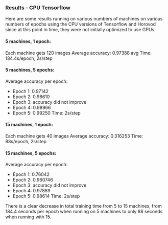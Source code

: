 ### Results - CPU Tensorflow
Here are some results running on various numbers of machines on various numbers of epochs using the CPU versions of Tensorflow and Horovod since at this point in time, they were not initially optimized to use GPUs.

#### 5 machines, 1 epoch:
Each machine gets 120 images
Average accuracy: 0.97388 avg
Time: 184.4s/epoch, 2s/step

#### 5 machines, 5 epochs:
Average accuracy per epoch: 
- Epoch 1: 0.97142
- Epoch 2: 0.98610
- Epoch 3: accuracy did not improve
- Epoch 4: 0.98966
- Epoch 5: 0.99250
Time: 2s/step

#### 15 machines, 1 epoch:
Each machine gets 40 images
Average accuracy: 0.316253
Time: 88s/epoch, 2s/step

#### 15 machines, 5 epochs:
Average accuracy per epoch:
- Epoch 1: 0.76042
- Epoch 2: 0.960746
- Epoch 3: accuracy did not improve
- Epoch 4: 0.97889
- Epoch 5: 0.98614
Time: 2s/step

There is a clear decrease in total training time from 5 to 15 machines, from 184.4 seconds per epoch when running on 5 machines to only 88 seconds when running with 15.
